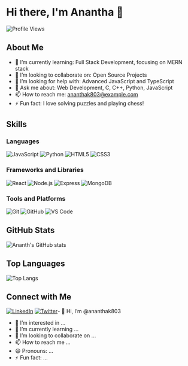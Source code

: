 # Hi there, I'm Anantha 👋

![Profile Views](https://komarev.com/ghpvc/?username=ananthak803&color=blue)

## About Me

- 🌱 I’m currently learning: Full Stack Development, focusing on MERN stack
- 👯 I’m looking to collaborate on: Open Source Projects
- 🤔 I’m looking for help with: Advanced JavaScript and TypeScript
- 💬 Ask me about: Web Development, C, C++, Python, JavaScript
- 📫 How to reach me: [ananthak803@example.com](mailto:ananthak803@example.com)
- ⚡ Fun fact: I love solving puzzles and playing chess!

## Skills

### Languages

![JavaScript](https://img.shields.io/badge/JavaScript-ES6+-yellow)
![Python](https://img.shields.io/badge/Python-3.8+-blue)
![HTML5](https://img.shields.io/badge/HTML5-E34F26?logo=html5&logoColor=fff)
![CSS3](https://img.shields.io/badge/CSS3-1572B6?logo=css3&logoColor=fff)

### Frameworks and Libraries

![React](https://img.shields.io/badge/React-20232A?logo=react&logoColor=61DAFB)
![Node.js](https://img.shields.io/badge/Node.js-339933?logo=node.js&logoColor=fff)
![Express](https://img.shields.io/badge/Express-000000?logo=express&logoColor=fff)
![MongoDB](https://img.shields.io/badge/MongoDB-47A248?logo=mongodb&logoColor=fff)

### Tools and Platforms

![Git](https://img.shields.io/badge/Git-F05032?logo=git&logoColor=fff)
![GitHub](https://img.shields.io/badge/GitHub-181717?logo=github&logoColor=fff)
![VS Code](https://img.shields.io/badge/VS%20Code-0078D4?logo=visual-studio-code&logoColor=fff)

## GitHub Stats

![Ananth's GitHub stats](https://github-readme-stats.vercel.app/api?username=ananthak803&show_icons=true&theme=radical)

## Top Languages

![Top Langs](https://github-readme-stats.vercel.app/api/top-langs/?username=ananthak803&layout=compact&theme=radical)

## Connect with Me

[![LinkedIn](https://img.shields.io/badge/LinkedIn-0077B5?logo=linkedin&logoColor=fff)](https://www.linkedin.com/in/ananthak803)
[![Twitter](https://img.shields.io/badge/Twitter-1DA1F2?logo=twitter&logoColor=fff)](https://twitter.com/ananthak803)- 👋 Hi, I’m @ananthak803
- 👀 I’m interested in ...
- 🌱 I’m currently learning ...
- 💞️ I’m looking to collaborate on ...
- 📫 How to reach me ...
- 😄 Pronouns: ...
- ⚡ Fun fact: ...

<!---
ananthak803/ananthak803 is a ✨ special ✨ repository because its `README.md` (this file) appears on your GitHub profile.
You can click the Preview link to take a look at your changes.
--->
